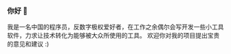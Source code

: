 <h3 class="heading-element" dir="auto">你好 👋</h3>
我是一名中国的程序员，反数字极权爱好者，在工作之余偶尔会写开发一些小工具软件，力求让技术转化为能够被大众所使用的工具。
欢迎你对我的项目提出宝贵的意见和建议 :)



<!---
vforfree/vforfree is a ✨ special ✨ repository because its `README.md` (this file) appears on your GitHub profile.
You can click the Preview link to take a look at your changes.
--->
